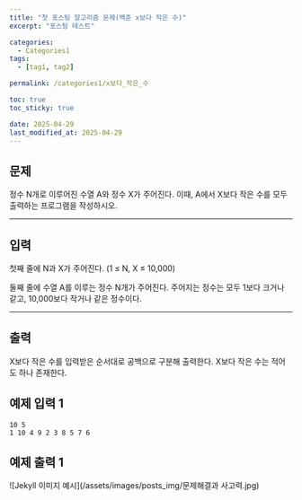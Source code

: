```yaml
---
title: "첫 포스팅 알고리즘 문제(백준 x보다 작은 수)"
excerpt: "포스팅 테스트"

categories:
  - Categories1
tags:
  - [tag1, tag2]

permalink: /categories1/x보다_작은_수

toc: true
toc_sticky: true

date: 2025-04-29
last_modified_at: 2025-04-29
---
```


## 문제

정수 N개로 이루어진 수열 A와 정수 X가 주어진다. 이때, A에서 X보다 작은 수를 모두 출력하는 프로그램을 작성하시오.

---

## 입력

첫째 줄에 N과 X가 주어진다. (1 ≤ N, X ≤ 10,000)

둘째 줄에 수열 A를 이루는 정수 N개가 주어진다. 주어지는 정수는 모두 1보다 크거나 같고, 10,000보다 작거나 같은 정수이다.

---

## 출력

X보다 작은 수를 입력받은 순서대로 공백으로 구분해 출력한다. X보다 작은 수는 적어도 하나 존재한다.

## 예제 입력 1

```
10 5
1 10 4 9 2 3 8 5 7 6

```

## 예제 출력 1
![Jekyll 이미지 예시](/assets/images/posts_img/문제해결과 사고력.jpg)